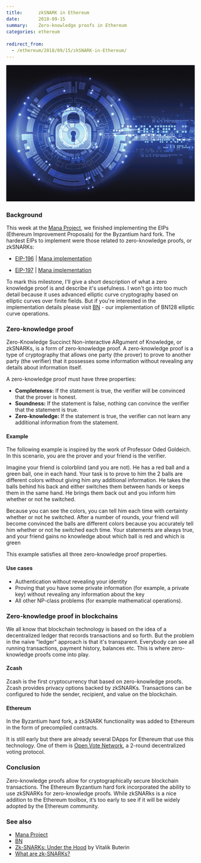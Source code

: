 ```yaml
---
title:      zkSNARK in Ethereum
date:       2018-09-15
summary:    Zero-knowledge proofs in Ethereum
categories: ethereum

redirect_from:
  - /ethereum/2018/09/15/zkSNARK-in-Ethereum/
---
```


![crypto-lock](/images/2018-09-15-lock.jpg)

### Background

This week at the [Mana Project](https://github.com/poanetwork/mana), we finished implementing the EIPs (Ethereum Improvement Proposals) for the Byzantium hard fork. The hardest EIPs to implement were those related to zero-knowledge proofs, or zkSNARKs:

- [EIP-196](https://eips.ethereum.org/EIPS/eip-196) | [Mana implementation](https://github.com/poanetwork/mana/pull/397)

- [EIP-197](https://eips.ethereum.org/EIPS/eip-197) | [Mana implementation](https://github.com/poanetwork/mana/pull/406)


To mark this milestone, I'll give a short description of what a zero knowledge proof is and describe it's usefulness. I won't go into too much detail because it uses advanced elliptic curve cryptography based on elliptic curves over finite fields. But if you're interested in the implementation details please visit [BN](https://github.com/poanetwork/bn) - our implementation of BN128 elliptic curve operations.

### Zero-knowledge proof

Zero-Knowledge Succinct Non-interactive ARgument of Knowledge, or zkSNARKs, is a form of zero-knowledge proof. A zero-knowledge proof is a type of cryptography that allows one party (the prover) to prove to another party (the verifier) that it possesses some information without revealing any details about information itself.

A zero-knowledge proof must have three properties:
- **Completeness:** If the statement is true, the verifier will be convinced that the prover is honest.
- **Soundness:** If the statement is false, nothing can convince the verifier that the statement is true.
- **Zero-knowledge:** If the statement is true, the verifier can not learn any additional information from the statement.

#### Example

The following example is inspired by the work of Professor Oded Goldeich. In this scenario, you are the prover and your friend is the verifier.

Imagine your friend is colorblind (and you are not). He has a red ball and a green ball, one in each hand. Your task is to prove to him the 2 balls are different colors without giving him any additional information. He takes the balls behind his back and either switches them between hands or keeps them in the same hand. He brings them back out and you inform him whether or not he switched.

Because you can see the colors, you can tell him each time with certainty whether or not he switched. After a number of rounds, your friend will become convinced the balls are different colors because you accurately tell him whether or not he switched each time. Your statements are always true, and your friend gains no knowledge about which ball is red and which is green

This example satisfies all three zero-knowledge proof properties.

#### Use cases

- Authentication without revealing your identity
- Proving that you have some private information (for example, a private key) without revealing any information about the key
- All other NP-class problems (for example mathematical operations).


### Zero-knowledge proof in blockchains

We all know that blockchain technology is based on the idea of a decentralized ledger that records transactions and so forth. But the problem in the naive "ledger" approach is that it's transparent. Everybody can see all running transactions, payment history, balances etc. This is where zero-knowledge proofs come into play.


#### Zcash

Zcash is the first cryptocurrency that based on zero-knowledge proofs. Zcash provides privacy options backed by zkSNARKs. Transactions can be configured to hide the sender, recipient, and value on the blockchain.

#### Ethereum

In the Byzantium hard fork, a zkSNARK functionality was added to Ethereum in the form of precompiled contracts.

It is still early but there are already several DApps for Ethereum that use this technology. One of them is [Open Vote Network](https://github.com/stonecoldpat/anonymousvoting), a 2-round decentralized voting protocol.

### Conclusion

Zero-knowledge proofs allow for cryptographically secure blockchain transactions. The Ethereum Byzantium hard fork incorporated the ability to use zkSNARKs for zero-knowledge proofs. While zkSNARks is a nice addition to the Ethereum toolbox, it’s too early to see if it will be widely adopted by the Ethereum community.

### See also

- [Mana Project](https://github.com/poanetwork/mana)
- [BN](https://github.com/poanetwork/bn)
- [Zk-SNARKs: Under the Hood](https://medium.com/@VitalikButerin/zk-snarks-under-the-hood-b33151a013f6) by Vitalik Buterin
- [What are zk-SNARKs?](https://z.cash/technology/zksnarks.html)
